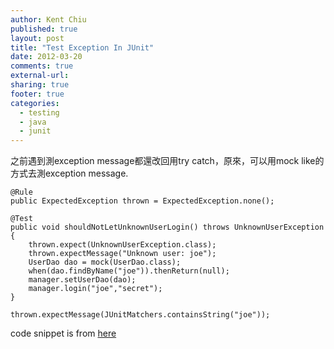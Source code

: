 ```yaml
---
author: Kent Chiu
published: true
layout: post
title: "Test Exception In JUnit"
date: 2012-03-20
comments: true
external-url:
sharing: true
footer: true
categories:
  - testing
  - java
  - junit
---
```




之前遇到測exception message都還改回用try catch，原來，可以用mock
like的方式去測exception message.

```
@Rule
public ExpectedException thrown = ExpectedException.none();
 
@Test
public void shouldNotLetUnknownUserLogin() throws UnknownUserException {
    thrown.expect(UnknownUserException.class);
    thrown.expectMessage("Unknown user: joe");
    UserDao dao = mock(UserDao.class);
    when(dao.findByName("joe")).thenReturn(null);
    manager.setUserDao(dao);
    manager.login("joe","secret");
}
```

```
thrown.expectMessage(JUnitMatchers.containsString("joe"));
```

code snippet is from
[here](http://weblogs.java.net/blog/johnsmart/archive/2009/09/27/testing-exceptions-junit-47 "http://weblogs.java.net/blog/johnsmart/archive/2009/09/27/testing-exceptions-junit-47")



